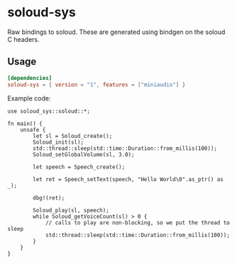 # soloud-sys

Raw bindings to soloud. These are generated using bindgen on the soloud C headers.

## Usage
```toml
[dependencies]
soloud-sys = { version = "1", features = ["miniaudio"] }
```

Example code:
```rust,no_run
use soloud_sys::soloud::*;

fn main() {
    unsafe {
        let sl = Soloud_create();
        Soloud_init(sl);
        std::thread::sleep(std::time::Duration::from_millis(100));
        Soloud_setGlobalVolume(sl, 3.0);
    
        let speech = Speech_create();
    
        let ret = Speech_setText(speech, "Hello World\0".as_ptr() as _);
    
        dbg!(ret);

        Soloud_play(sl, speech);
        while Soloud_getVoiceCount(sl) > 0 {
            // calls to play are non-blocking, so we put the thread to sleep
            std::thread::sleep(std::time::Duration::from_millis(100));
        }
    }
}
```